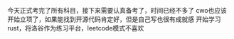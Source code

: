 今天正式考完了所有科目，接下来需要认真备考了，时间已经不多了
cwo也应该开始立项了，如果能找到开源代码肯定好，但是自己写也很有成就感
开始学习rust，将洛谷作为练习平台，leetcode模式不喜欢